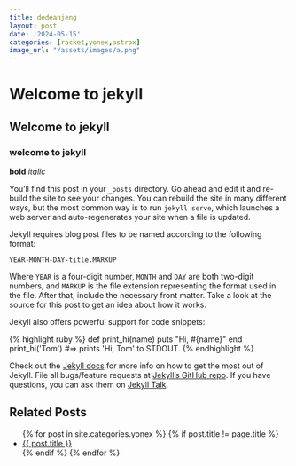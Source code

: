 ```yaml
---
title: dedeanjeng
layout: post
date: '2024-05-15'
categories: [racket,yonex,astrox]
image_url: "/assets/images/a.png"
---
```


# Welcome to jekyll

## Welcome to jekyll

### welcome to jekyll

**bold** _italic_

You’ll find this post in your `_posts` directory. Go ahead and edit it and re-build the site to see your changes. You can rebuild the site in many different ways, but the most common way is to run `jekyll serve`, which launches a web server and auto-regenerates your site when a file is updated.

Jekyll requires blog post files to be named according to the following format:

`YEAR-MONTH-DAY-title.MARKUP`

Where `YEAR` is a four-digit number, `MONTH` and `DAY` are both two-digit numbers, and `MARKUP` is the file extension representing the format used in the file. After that, include the necessary front matter. Take a look at the source for this post to get an idea about how it works.

Jekyll also offers powerful support for code snippets:

{% highlight ruby %}
def print_hi(name)
puts "Hi, #{name}"
end
print_hi('Tom')
#=> prints 'Hi, Tom' to STDOUT.
{% endhighlight %}

Check out the [Jekyll docs][jekyll-docs] for more info on how to get the most out of Jekyll. File all bugs/feature requests at [Jekyll’s GitHub repo][jekyll-gh]. If you have questions, you can ask them on [Jekyll Talk][jekyll-talk].

[jekyll-docs]: https://jekyllrb.com/docs/home
[jekyll-gh]: https://github.com/jekyll/jekyll
[jekyll-talk]: https://talk.jekyllrb.com/
<h2>Related Posts</h2>
<ul>
  {% for post in site.categories.yonex %}
    {% if post.title != page.title %}
      <li>
        <a href="{{ post.url }}">{{ post.title }}</a>
      </li>
    {% endif %}
  {% endfor %}
</ul>

